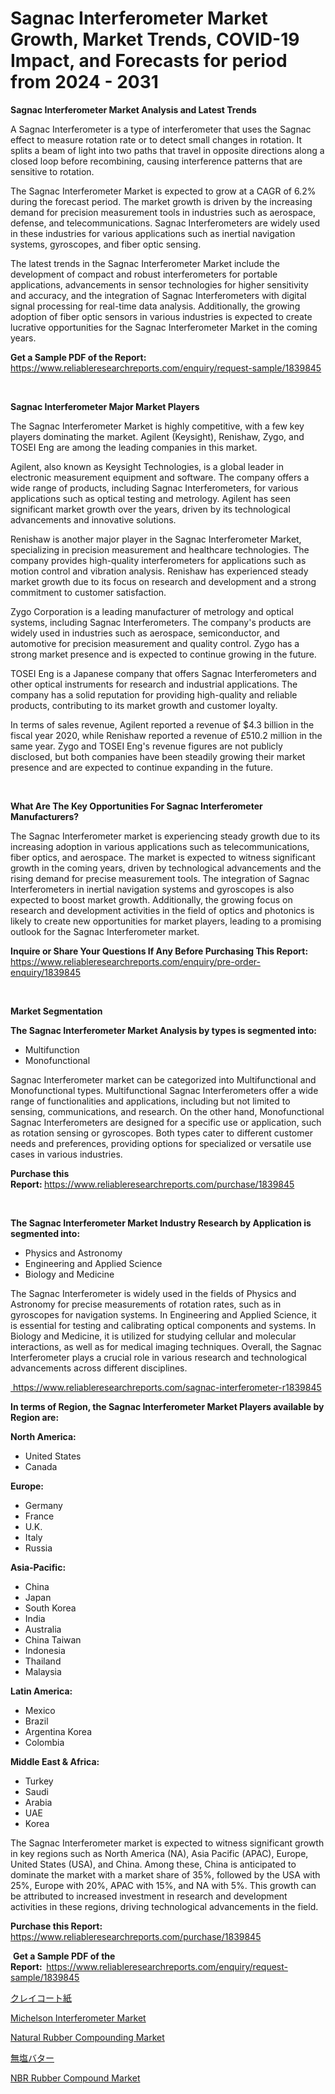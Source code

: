 <p><h1>Sagnac Interferometer Market Growth, Market Trends, COVID-19 Impact, and Forecasts for period from 2024 - 2031</h1></p><p><strong>Sagnac Interferometer Market Analysis and Latest Trends</strong></p>
<p><p>A Sagnac Interferometer is a type of interferometer that uses the Sagnac effect to measure rotation rate or to detect small changes in rotation. It splits a beam of light into two paths that travel in opposite directions along a closed loop before recombining, causing interference patterns that are sensitive to rotation.</p><p>The Sagnac Interferometer Market is expected to grow at a CAGR of 6.2% during the forecast period. The market growth is driven by the increasing demand for precision measurement tools in industries such as aerospace, defense, and telecommunications. Sagnac Interferometers are widely used in these industries for various applications such as inertial navigation systems, gyroscopes, and fiber optic sensing.</p><p>The latest trends in the Sagnac Interferometer Market include the development of compact and robust interferometers for portable applications, advancements in sensor technologies for higher sensitivity and accuracy, and the integration of Sagnac Interferometers with digital signal processing for real-time data analysis. Additionally, the growing adoption of fiber optic sensors in various industries is expected to create lucrative opportunities for the Sagnac Interferometer Market in the coming years.</p></p>
<p><strong>Get a Sample PDF of the Report:&nbsp;</strong> <a href="https://www.reliableresearchreports.com/enquiry/request-sample/1839845">https://www.reliableresearchreports.com/enquiry/request-sample/1839845</a></p>
<p>&nbsp;</p>
<p><strong>Sagnac Interferometer Major Market Players</strong></p>
<p><p>The Sagnac Interferometer Market is highly competitive, with a few key players dominating the market. Agilent (Keysight), Renishaw, Zygo, and TOSEI Eng are among the leading companies in this market.</p><p>Agilent, also known as Keysight Technologies, is a global leader in electronic measurement equipment and software. The company offers a wide range of products, including Sagnac Interferometers, for various applications such as optical testing and metrology. Agilent has seen significant market growth over the years, driven by its technological advancements and innovative solutions.</p><p>Renishaw is another major player in the Sagnac Interferometer Market, specializing in precision measurement and healthcare technologies. The company provides high-quality interferometers for applications such as motion control and vibration analysis. Renishaw has experienced steady market growth due to its focus on research and development and a strong commitment to customer satisfaction.</p><p>Zygo Corporation is a leading manufacturer of metrology and optical systems, including Sagnac Interferometers. The company's products are widely used in industries such as aerospace, semiconductor, and automotive for precision measurement and quality control. Zygo has a strong market presence and is expected to continue growing in the future.</p><p>TOSEI Eng is a Japanese company that offers Sagnac Interferometers and other optical instruments for research and industrial applications. The company has a solid reputation for providing high-quality and reliable products, contributing to its market growth and customer loyalty.</p><p>In terms of sales revenue, Agilent reported a revenue of $4.3 billion in the fiscal year 2020, while Renishaw reported a revenue of £510.2 million in the same year. Zygo and TOSEI Eng's revenue figures are not publicly disclosed, but both companies have been steadily growing their market presence and are expected to continue expanding in the future.</p></p>
<p>&nbsp;</p>
<p><strong>What Are The Key Opportunities For Sagnac Interferometer Manufacturers?</strong></p>
<p><p>The Sagnac Interferometer market is experiencing steady growth due to its increasing adoption in various applications such as telecommunications, fiber optics, and aerospace. The market is expected to witness significant growth in the coming years, driven by technological advancements and the rising demand for precise measurement tools. The integration of Sagnac Interferometers in inertial navigation systems and gyroscopes is also expected to boost market growth. Additionally, the growing focus on research and development activities in the field of optics and photonics is likely to create new opportunities for market players, leading to a promising outlook for the Sagnac Interferometer market.</p></p>
<p><strong>Inquire or Share Your Questions If Any Before Purchasing This Report:</strong> <a href="https://www.reliableresearchreports.com/enquiry/pre-order-enquiry/1839845">https://www.reliableresearchreports.com/enquiry/pre-order-enquiry/1839845</a></p>
<p>&nbsp;</p>
<p><strong>Market Segmentation</strong></p>
<p><strong>The Sagnac Interferometer Market Analysis by types is segmented into:</strong></p>
<p><ul><li>Multifunction</li><li>Monofunctional</li></ul></p>
<p><p>Sagnac Interferometer market can be categorized into Multifunctional and Monofunctional types. Multifunctional Sagnac Interferometers offer a wide range of functionalities and applications, including but not limited to sensing, communications, and research. On the other hand, Monofunctional Sagnac Interferometers are designed for a specific use or application, such as rotation sensing or gyroscopes. Both types cater to different customer needs and preferences, providing options for specialized or versatile use cases in various industries.</p></p>
<p><strong>Purchase this Report:&nbsp;</strong><a href="https://www.reliableresearchreports.com/purchase/1839845">https://www.reliableresearchreports.com/purchase/1839845</a></p>
<p>&nbsp;</p>
<p><strong>The Sagnac Interferometer Market Industry Research by Application is segmented into:</strong></p>
<p><ul><li>Physics and Astronomy</li><li>Engineering and Applied Science</li><li>Biology and Medicine</li></ul></p>
<p><p>The Sagnac Interferometer is widely used in the fields of Physics and Astronomy for precise measurements of rotation rates, such as in gyroscopes for navigation systems. In Engineering and Applied Science, it is essential for testing and calibrating optical components and systems. In Biology and Medicine, it is utilized for studying cellular and molecular interactions, as well as for medical imaging techniques. Overall, the Sagnac Interferometer plays a crucial role in various research and technological advancements across different disciplines.</p></p>
<p><a href="https://www.reliableresearchreports.com/sagnac-interferometer-r1839845">&nbsp;https://www.reliableresearchreports.com/sagnac-interferometer-r1839845</a></p>
<p><strong>In terms of Region, the Sagnac Interferometer Market Players available by Region are:</strong></p>
<p>
    <p> <strong> North America: </strong>
        <ul>
            <li>United States</li>
            <li>Canada</li>
        </ul>
        </p> 
    <p> <strong> Europe: </strong>
        <ul>
            <li>Germany</li>
            <li>France</li>
            <li>U.K.</li>
            <li>Italy</li>
            <li>Russia</li>
        </ul>
        </p> 
    <p> <strong> Asia-Pacific: </strong>
        <ul>
            <li>China</li>
            <li>Japan</li>
            <li>South Korea</li>
            <li>India</li>
            <li>Australia</li>
            <li>China Taiwan</li>
            <li>Indonesia</li>
            <li>Thailand</li>
            <li>Malaysia</li>
        </ul>
        </p> 
    <p> <strong> Latin America: </strong>
        <ul>
            <li>Mexico</li>
            <li>Brazil</li>
            <li>Argentina Korea</li>
            <li>Colombia</li>
        </ul>
        </p> 
    <p> <strong> Middle East & Africa: </strong>
        <ul>
            <li>Turkey</li>
            <li>Saudi</li>
            <li>Arabia</li>
            <li>UAE</li>
            <li>Korea</li>
        </ul>
    </p>
    </p>
<p><p>The Sagnac Interferometer market is expected to witness significant growth in key regions such as North America (NA), Asia Pacific (APAC), Europe, United States (USA), and China. Among these, China is anticipated to dominate the market with a market share of 35%, followed by the USA with 25%, Europe with 20%, APAC with 15%, and NA with 5%. This growth can be attributed to increased investment in research and development activities in these regions, driving technological advancements in the field.</p></p>
<p><strong>Purchase this Report: </strong><a href="https://www.reliableresearchreports.com/purchase/1839845">https://www.reliableresearchreports.com/purchase/1839845</a></p>
<p>&nbsp;<strong>Get a Sample PDF of the Report:&nbsp;&nbsp;</strong><a href="https://www.reliableresearchreports.com/enquiry/request-sample/1839845">https://www.reliableresearchreports.com/enquiry/request-sample/1839845</a></p>
<p><strong></strong></p>
<p><p><a href="https://github.com/ddwcuskozol07187/Market-Research-Report-List-1/blob/main/243445331806.md">クレイコート紙</a></p><p><a href="https://github.com/mancsybtousav/Market-Research-Report-List-2/blob/main/michelson-interferometer-market.md">Michelson Interferometer Market</a></p><p><a href="https://issuu.com/reportprime-2/docs/natural-rubber-compounding-market-size-2030.pptx">Natural Rubber Compounding Market</a></p><p><a href="https://github.com/xtkhtofdt934839/Market-Research-Report-List-1/blob/main/494924331805.md">無塩バター</a></p><p><a href="https://issuu.com/reportprime-2/docs/nbr-rubber-compound-market-size-2030.pptx">NBR Rubber Compound Market</a></p></p>